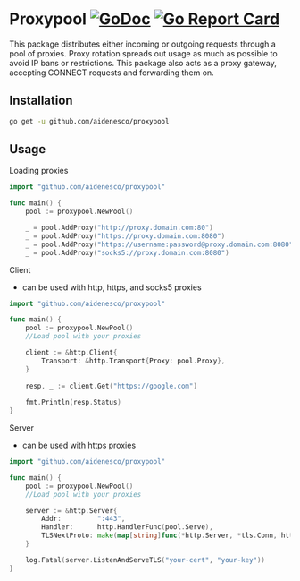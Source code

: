 # Proxypool [![GoDoc](https://godoc.org/github.com/aidenesco/proxypool?status.svg)](https://godoc.org/github.com/aidenesco/proxypool) [![Go Report Card](https://goreportcard.com/badge/github.com/aidenesco/proxypool)](https://goreportcard.com/report/github.com/aidenesco/proxypool)
This package distributes either incoming or outgoing requests through a pool of proxies. Proxy rotation spreads out usage as much as possible to avoid IP bans or restrictions. This package also acts as a proxy gateway, accepting CONNECT requests and forwarding them on.


## Installation
```sh
go get -u github.com/aidenesco/proxypool
```

## Usage
Loading proxies
```go
import "github.com/aidenesco/proxypool"

func main() {
    pool := proxypool.NewPool()

    _ = pool.AddProxy("http://proxy.domain.com:80")  
    _ = pool.AddProxy("https://proxy.domain.com:8080")  
    _ = pool.AddProxy("https://username:password@proxy.domain.com:8080")
    _ = pool.AddProxy("socks5://proxy.domain.com:8080")
```

Client
- can be used with http, https, and socks5 proxies
```go
import "github.com/aidenesco/proxypool"

func main() {
    pool := proxypool.NewPool()
    //Load pool with your proxies

    client := &http.Client{
        Transport: &http.Transport{Proxy: pool.Proxy},
    }
    
    resp, _ := client.Get("https://google.com")
    
    fmt.Println(resp.Status)
}
```

Server
- can be used with https proxies
```go
import "github.com/aidenesco/proxypool"

func main() {
    pool := proxypool.NewPool()
    //Load pool with your proxies

    server := &http.Server{
        Addr:         ":443",
        Handler:      http.HandlerFunc(pool.Serve),
        TLSNextProto: make(map[string]func(*http.Server, *tls.Conn, http.Handler)),
    }

    log.Fatal(server.ListenAndServeTLS("your-cert", "your-key"))
}
```